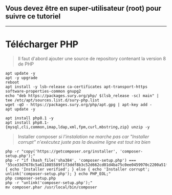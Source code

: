 ## Vous devez être en super-utilisateur (root) pour suivre ce tutoriel

---

# Télécharger PHP

> Il faut d'abord ajouter une source de repository contenant la version 8 de PHP

```shell
apt update -y
apt -y upgrade
reboot
apt install -y lsb-release ca-certificates apt-transport-https software-properties-common gnupg2
echo "deb https://packages.sury.org/php/ $(lsb_release -sc) main" | tee /etc/apt/sources.list.d/sury-php.list
wget -qO - https://packages.sury.org/php/apt.gpg | apt-key add -
apt update -y
```

```shell
apt install php8.1 -y
apt install php8.1-{mysql,cli,common,imap,ldap,xml,fpm,curl,mbstring,zip} unzip -y
```

> Installer composer *si l'instalation ne marche pas car "Installer corrupt" n'exécutez juste pas la deuxime ligne est tout ira bien*

```shell
php -r "copy('https://getcomposer.org/installer', 'composer-setup.php');"
php -r "if (hash_file('sha384', 'composer-setup.php') === '55ce33d7678c5a611085589f1f3ddf8b3c52d662cd01d4ba75c0ee0459970c2200a51f492d557530c71c15d8dba01eae') { echo 'Installer verified'; } else { echo 'Installer corrupt'; unlink('composer-setup.php'); } echo PHP_EOL;"
php composer-setup.php
php -r "unlink('composer-setup.php');"
mv composer.phar /usr/local/bin/composer
```
